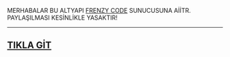 MERHABALAR BU ALTYAPI [FRENZY CODE](https://discord.gg/F5VD66M) SUNUCUSUNA AİİTR. PAYLAŞILMASI KESİNLİKLE YASAKTIR! 

---------------------------------
[TIKLA GİT](https://discord.gg/F5VD66M)
---------------------------------